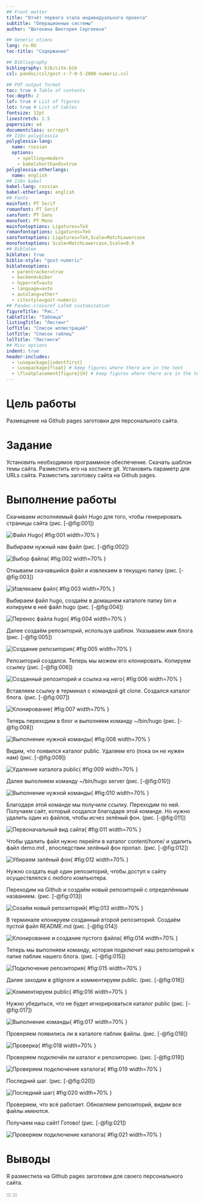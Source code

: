 ```yaml
---
## Front matter
title: "Отчёт первого этапа индивидуального проекта"
subtitle: "Операционные системы"
author: "Шатохина Виктория Сергеевна"

## Generic otions
lang: ru-RU
toc-title: "Содержание"

## Bibliography
bibliography: bib/cite.bib
csl: pandoc/csl/gost-r-7-0-5-2008-numeric.csl

## Pdf output format
toc: true # Table of contents
toc-depth: 2
lof: true # List of figures
lot: true # List of tables
fontsize: 12pt
linestretch: 1.5
papersize: a4
documentclass: scrreprt
## I18n polyglossia
polyglossia-lang:
  name: russian
  options:
	- spelling=modern
	- babelshorthands=true
polyglossia-otherlangs:
  name: english
## I18n babel
babel-lang: russian
babel-otherlangs: english
## Fonts
mainfont: PT Serif
romanfont: PT Serif
sansfont: PT Sans
monofont: PT Mono
mainfontoptions: Ligatures=TeX
romanfontoptions: Ligatures=TeX
sansfontoptions: Ligatures=TeX,Scale=MatchLowercase
monofontoptions: Scale=MatchLowercase,Scale=0.9
## Biblatex
biblatex: true
biblio-style: "gost-numeric"
biblatexoptions:
  - parentracker=true
  - backend=biber
  - hyperref=auto
  - language=auto
  - autolang=other*
  - citestyle=gost-numeric
## Pandoc-crossref LaTeX customization
figureTitle: "Рис."
tableTitle: "Таблица"
listingTitle: "Листинг"
lofTitle: "Список иллюстраций"
lotTitle: "Список таблиц"
lolTitle: "Листинги"
## Misc options
indent: true
header-includes:
  - \usepackage{indentfirst}
  - \usepackage{float} # keep figures where there are in the text
  - \floatplacement{figure}{H} # keep figures where there are in the text
---
```


# Цель работы

Размещение на Github pages заготовки для персонального сайта.

# Задание

Установить необходимое программное обеспечение.
Скачать шаблон темы сайта.
Разместить его на хостинге git.
Установить параметр для URLs сайта.
Разместить заготовку сайта на Github pages.


# Выполнение работы

Скачиваем исполняемый файл Hugo для того, чтобы генерировать страницы сайта (рис. [-@fig:001])

![Файл Hugo](image/1.png){ #fig:001 width=70% }

Выбираем нужный нам файл (рис. [-@fig:002])

![Выбор файла](image/2.png){ #fig:002 width=70% }

Откываем скачавшийся файл и извлекаем в текущую папку (рис. [-@fig:003])

![Извлекаем файл](image/3.png){ #fig:003 width=70% }

Выбираем файл hugo, создаём в домашнем каталоге папку bin и копируем в неё файл hugo (рис. [-@fig:004])

![Перенос файла hugo](image/4.png){ #fig:004 width=70% }

Далее создаём репозиторий, используя шаблон. Указываем имя блога (рис. [-@fig:005])

![Создание репозитория](image/5.png){ #fig:005 width=70% }

Репозиторий создался. Теперь мы можем его клонировать. Копируем ссылку (рис. [-@fig:006])

![Созданный репозиторий и ссылка на него](image/6.png){ #fig:006 width=70% }

Вставляем ссылку в терминал с командой git clone. Создался каталог блога. (рис. [-@fig:007])

![Клонирование](image/7.png){ #fig:007 width=70% }

Теперь переходим в блог и выполняем команду ~/bin/hugo (рис. [-@fig:008])

![Выполнение нужной команды](image/8.png){ #fig:008 width=70% }

Видим, что появился каталог public. Удаляем его (пока он не нужен нам) (рис. [-@fig:009])

![Удаление каталога public](image/9.png){ #fig:009 width=70% }

Далее выполняем команду ~/bin/hugo server (рис. [-@fig:010])

![Выполнение нужной команды](image/10.png){ #fig:010 width=70% }

Благодаря этой команде мы получили ссылку. Переходим по ней. Получаем сайт, который создался благодаря этой команде. Но нужно удалить один из файлов, чтобы исчез зелёный фон. (рис. [-@fig:011])

![Первоначальный вид сайта](image/11.png){ #fig:011 width=70% }

Чтобы удалить файл нужно перейти в каталог content/home/ и удалить файл demo.md , впоследствии зелёный фон пропал.  (рис. [-@fig:012])

![Убираем залёный фон](image/12.png){ #fig:012 width=70% }

Нужно создать ещё один репозиторий, чтобы доступ к сайту осуществлялся с любого компьютера.

Переходим на Github и создаём новый репозиторий с определённым названием. (рис. [-@fig:013])

![Созаём новый репозиторий](image/13.png){ #fig:013 width=70% }

В терминале клонируем созданный второй репозиторий. Создаём пустой файл README.md (рис. [-@fig:014])

![Клонирование и создание пустого файла](image/14.png){ #fig:014 width=70% }

Теперь мы выполняем команду, которая подключит наш репозиторий к папке паблик нашего блога. (рис. [-@fig:015])

![Подключение репозитория](image/15.png){ #fig:015 width=70% }

Далее заходим в gitignore и комментируем public. (рис. [-@fig:016])

![Комментируем public](image/16.png){ #fig:016 width=70% }

Нужно убедиться, что не будет игнорироваться каталог public (рис. [-@fig:017])

![Выполнение команды](image/17.png){ #fig:017 width=70% }

Проверяем появились ли в каталоге паблик файлы. (рис. [-@fig:018])

![Проверка](image/18.png){ #fig:018 width=70% }

Проверяем подключён ли каталог к репозиторию. (рис. [-@fig:019])

![Проверяем подключение каталога](image/19.png){ #fig:019 width=70% }

Последний шаг. (рис. [-@fig:020])

![Последний шаг](image/20.png){ #fig:020 width=70% }

Проверяем, что всё работает. Обновляем рипозиторий, видим все файлы имеются.

Получаем наш сайт! Готово! (рис. [-@fig:021])

![Проверяем подключение каталога](image/21.png){ #fig:021 width=70% }


# Выводы
Я разместила на Github pages заготовки для своего персонального сайта.




::: 
:::
